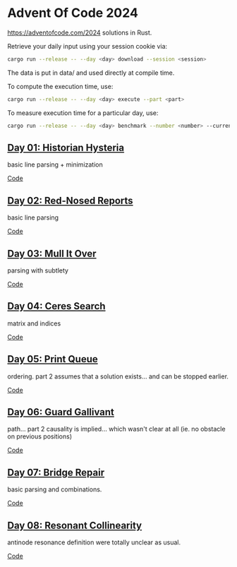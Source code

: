 # Advent Of Code 2024

https://adventofcode.com/2024 solutions in Rust.

Retrieve your daily input using your session cookie via:

```sh
cargo run --release -- --day <day> download --session <session>
```

The data is put in data/ and used directly at compile time.

To compute the  execution time, use:

```sh
cargo run --release -- --day <day> execute --part <part>
```

To measure execution time for a particular day, use:

```sh
cargo run --release -- --day <day> benchmark --number <number> --current
```

## [Day 01: Historian Hysteria](https://adventofcode.com/2024/day/1)

basic line parsing + minimization

[Code](./src/solutions/day01.rs)

## [Day 02: Red-Nosed Reports](https://adventofcode.com/2024/day/2)

basic line parsing

[Code](./src/solutions/day02.rs)

## [Day 03: Mull It Over](https://adventofcode.com/2024/day/3)

parsing with subtlety

[Code](./src/solutions/day03.rs)

## [Day 04: Ceres Search](https://adventofcode.com/2024/day/4)

matrix and indices

[Code](./src/solutions/day04.rs)

## [Day 05: Print Queue](https://adventofcode.com/2024/day/5)

ordering.
part 2 assumes that a solution exists… and can be stopped earlier.

[Code](./src/solutions/day05.rs)

## [Day 06: Guard Gallivant](https://adventofcode.com/2024/day/6)

path…
part 2 causality is implied… which wasn't clear at all (ie. no obstacle on previous positions)

[Code](./src/solutions/day06.rs)

## [Day 07: Bridge Repair](https://adventofcode.com/2024/day/7)

basic parsing and combinations.

[Code](./src/solutions/day07.rs)

## [Day 08: Resonant Collinearity](https://adventofcode.com/2024/day/8)

antinode resonance definition were totally unclear as usual.

[Code](./src/solutions/day08.rs)
